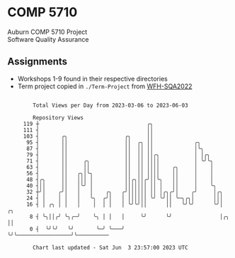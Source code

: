 # COMP 5710
Auburn COMP 5710 Project  
Software Quality Assurance

## Assignments
- Workshops 1-9 found in their respective directories
- Term project copied in `./Term-Project` from [WFH-SQA2022](https://github.com/wumphlett/WFH-SQA2022-AUBURN)

```

        Total Views per Day from 2023-03-06 to 2023-06-03

        Repository Views
     119 ┼                                  ╭╮
     111 ┤                                  ││
     103 ┤       ╭╮                  ╭╮     ││
      95 ┤       ││                  ││  ╭╮ ││             ╭╮
      87 ┤       ││                  ││  ││ ││             │╰╮
      79 ┤       ││                  ││  ││ ││╭╮           │ │╭╮
      71 ┤       ││     ╭╮           ││  ││ ││││           │ ╰╯╰╮
      63 ┤       ││     ││           ││  ││ ││││    ╭╮     │    │
      56 ┤       ││   ╭╮│╰╮          ││  ││ ││││    ││     │    │
      48 ┤╭╮     ││   │││ │          ││╭╮││╭╯││╰╮   ││     │    │
      40 ┤││     ││   │╰╯ │          │││││││ ││ │   ││     │    ╰╮
      32 ┼╯│    ╭╯│   │   │    ╭╮   ╭╯││││││ ││ │╭╮╭╯│    ╭╯     │╭╮
      24 ┤ │    │ │   │   ╰╮  ╭╯│   │ ││││││ ╰╯ ╰╯││ ╰─╮╭╮│      │││
      16 ┤ │ ╭╮ │ │   │    │  │ │   │ ╰╯╰╯││      ││   ╰╯╰╯      ╰╯│                   ╭╮
       8 ┤ ╰╮││╭╯ ╰╮╭─╯    ╰╮ │ │   │     ╰╯      ╰╯               │╭╮                 ││
       0 ┤  ╰╯╰╯   ╰╯       ╰─╯ ╰───╯                              ╰╯╰─────────────────╯╰──────────

        Chart last updated - Sat Jun  3 23:57:00 2023 UTC
        
```
